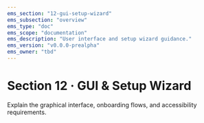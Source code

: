 ```yaml
---
ems_section: "12-gui-setup-wizard"
ems_subsection: "overview"
ems_type: "doc"
ems_scope: "documentation"
ems_description: "User interface and setup wizard guidance."
ems_version: "v0.0.0-prealpha"
ems_owner: "tbd"
---
```


# Section 12 · GUI & Setup Wizard

Explain the graphical interface, onboarding flows, and accessibility requirements.
